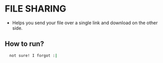 # FILE SHARING 

- Helps you send your file over a single link and download on the other side.

## How to run?
```sh
  not sure! I forgot :|
``` 
